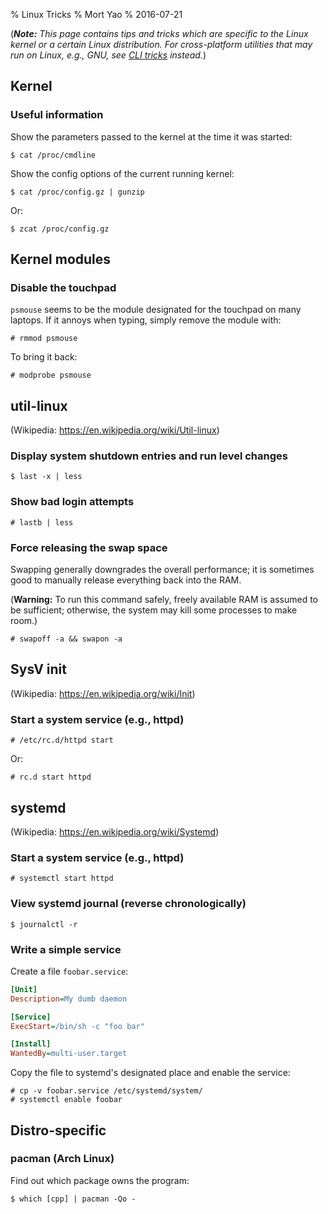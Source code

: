 % Linux Tricks
% Mort Yao
% 2016-07-21

(***Note:** This page contains tips and tricks which are specific to the Linux kernel or a certain Linux distribution. For cross-platform utilities that may run on Linux, e.g., GNU, see [CLI tricks](/unix/cli) instead.*)

## Kernel

### Useful information

Show the parameters passed to the kernel at the time it was started:

    $ cat /proc/cmdline

Show the config options of the current running kernel:

    $ cat /proc/config.gz | gunzip

Or:

    $ zcat /proc/config.gz



## Kernel modules

### Disable the touchpad

`psmouse` seems to be the module designated for the touchpad on many laptops. If it annoys when typing, simply remove the module with:

    # rmmod psmouse

To bring it back:

    # modprobe psmouse



## util-linux

(Wikipedia: <https://en.wikipedia.org/wiki/Util-linux>)

### Display system shutdown entries and run level changes

    $ last -x | less

### Show bad login attempts

    # lastb | less

### Force releasing the swap space

Swapping generally downgrades the overall performance; it is sometimes good to manually release everything back into the RAM.

(**Warning:** To run this command safely, freely available RAM is assumed to be sufficient; otherwise, the system may kill some processes to make room.)

    # swapoff -a && swapon -a



## SysV init

(Wikipedia: <https://en.wikipedia.org/wiki/Init>)

### Start a system service (e.g., httpd)

    # /etc/rc.d/httpd start

Or:

    # rc.d start httpd



## systemd

(Wikipedia: <https://en.wikipedia.org/wiki/Systemd>)

### Start a system service (e.g., httpd)

    # systemctl start httpd

### View systemd journal (reverse chronologically)

    $ journalctl -r

### Write a simple service

Create a file `foobar.service`:

```ini
[Unit]
Description=My dumb daemon

[Service]
ExecStart=/bin/sh -c "foo bar"

[Install]
WantedBy=multi-user.target
```

Copy the file to systemd's designated place and enable the service:

    # cp -v foobar.service /etc/systemd/system/
    # systemctl enable foobar



## Distro-specific

### pacman (Arch Linux)

Find out which package owns the program:

    $ which [cpp] | pacman -Qo -
